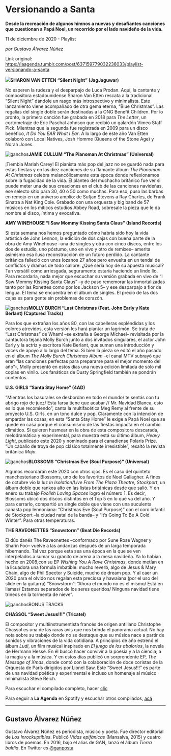# Versionando a Santa

**Desde la recreación de algunos himnos a nuevas y desafiantes canciones que cuestionan a Papá Noel, un recorrido por el lado navideño de la vida.**

11 de diciembre de 2020 - Playlist

_por Gustavo Álvarez Núñez_

Link original: https://laagenda.tumblr.com/post/637159779032236033/playlist-versionando-a-santa

![](https://64.media.tumblr.com/7affe314c834b9f1cac2dc90e276954f/ce3c622a43e3b923-4c/s500x750/25ce6d48a837706205b69e2224396a199fcd5194.jpg)**SHARON VAN ETTEN “Silent Night” (JagJaguwar)**  

No esperen la rudeza y el desparpajo de Luca Prodan. Aquí, la cantante y compositora estadounidense Sharon Van Etten rescata a la tradicional “Silent Night” dándole un rasgo más introspectivo y minimalista. Este lanzamiento viene acompañado de otra gema eterna, “Blue Christmas”. Las regalías del single doble serán destinadas a la ONG Benefit Children. Por lo pronto, la primera canción fue grabada en 2018 para *The Letter*, un cortometraje de Eric Paschal Johnson que recibió un galardón Vimeo Staff Pick. Mientras que la segunda fue registrada en 2009 para un disco benéfico, *It Do You EAR What I Ear*. A lo largo de este año Van Etten colaboró con Local Natives, Josh Homme (Queens of the Stone Age) y Norah Jones.

![ganchos](https://64.media.tumblr.com/00b15eb4e2f6c7197d0b7fcb74538b71/ce3c622a43e3b923-a4/s500x750/16fc210655b6e27fad91d53615357631cc1e9771.jpg)**JAMIE CULLUM “The Pianoman At Christmas” (Universal)**  

¡Tiembla Mariah Carey! El pianista más pop del jazz no se guardó nada para estas fiestas y en las diez canciones de su flamante álbum *The Pianoman At Christmas* celebra melancólicamente esta época donde reflexionamos sobre la fugacidad de la vida. El planteo del muchacho británico fue ver si puede meter una de sus creaciones en el club de las canciones navideñas, ese selecto sitio para 30, 40 ó 50 como muchas. Para eso, puso las barbas en remojo en un universo amplio: de Sufjan Stevens a Ray Charles, de Frank Sinatra a Nat King Cole. Grabado con una orquesta y big band de 57 músicos en los míticos estudios Abbey Road, sobresale la pieza que le da nombre al disco, íntima y evocativa.

**AMY WINEHOUSE “I Saw Mommy Kissing Santa Claus” (Island Records)**  

Si esta semana nos hemos preguntado cómo habría sido hoy la vida artística de John Lennon, la edición de dos cajas con buena parte de la obra de Amy Winehouse –una de singles y otra con cinco discos, entre los dos de estudio, uno póstumo, uno en vivo y otro de remixes– amerita asimismo esa ilusa reconstrucción de un futuro perdido. La cantante británica falleció con unos lozanos 27 años pero envuelta en un tendal de conflictos y dramas de todo calibre. ¿Qué sería hoy de su apuesta musical? Tan versátil como arriesgada, seguramente estaría haciendo un lindo lío. Para recordarla, nada mejor que escuchar su versión grabada en vivo de “I Saw Mommy Kissing Santa Claus” –y de paso rememorar las inmortalizadas tanto por las Ronettes como por los Jackson 5– y ese desparpajo a flor de lengua. El tema se encuentra en el álbum de singles. El precio de las dos cajas es para gente sin problemas de corazón. 

![ganchos](https://64.media.tumblr.com/fd4c66f2436a04afff5231fc0daabf0b/ce3c622a43e3b923-b0/s500x750/518b59783c06741c019ee4b6cca325297aa6ee40.jpg)**MOLLY BURCH “Last Christmas (Feat. John Early y Kate Berlant) (Captured Tracks)**  

Para los que extrañan los años 80, con las cabelleras espléndidas y los colores atrevidos, esta versión les hará piantar un lagrimón. Se trata de “Last Christmas” de Wham! –se extraña a George Michael– revisitada por la cantautora tejana Molly Burch junto a dos invitados singulares, el actor John Early y la actriz y escritora Kate Berlant, que suman una introducción y voces de apoyo a lo largo del tema. Si bien la pieza se editó el año pasado en el álbum *The Molly Burch Christmas Album* –el canal MTV subrayó que eran “las canciones perfectas para prepararse para el mejor momento del año”–, Molly presentó en estos días una nueva edición limitada de sólo mil copias en vinilo. Los fanáticos de Dusty Springfield también se pondrán contentos.

**U.S. GIRLS “Santa Stay Home” (4AD)**  

“Mientras los basurales se desbordan en todo el mundo/ te sentás con tu abrigo rojo de juez/ Esta farsa tiene que acabar // Mr. Navidad Blanca, esto es lo que recomiendo”, canta la multifacética Meg Remy al frente de su proyecto U.S. Girls, en un tono dulce y pop. Claramente con la intención de empardar las cosas, en esta “Santa Stay Home” le exige a Papá Noel que se quede en casa porque el consumismo de las fiestas impacta en el cambio climático. Si quieren husmear en la obra de esta compositora descarada, melodramática y experimental, para muestra está su último álbum, *Heavy Light*, publicado este 2020 y nominado para el canadiense Polaris Prize. “Un caballo de troya de pop clásico totalmente irresistible”, resaltó la revista británica *Mojo*.

![ganchos](https://64.media.tumblr.com/bfdf030bde41a14d952288ef00d8e588/ce3c622a43e3b923-ad/s500x750/18e3933fc6a86a249e3c2387505f253e81f54438.jpg)**BLOSSOMS “Christmas Eve (Soul Purpose)” (Universal)**  

Algunos recordarán este 2020 con otros ojos. Es el caso del quinteto manchesteriano Blossoms, uno de los favoritos de Noel Gallagher. A fines de octubre vio la luz *In Isolation/Live From The Plaza Theatre, Stockport*, un álbum doble que rankea alto en las listas británicas desde que salió. Y en enero su trabajo *Foolish Loving Spaces* logró el número 1. Es decir, Blossoms ubicó dos discos distintos en el Top 5 en lo que va del año. Y para cerrarlo, compartió un single doble que viene con una suculenta canasta pop lennoniana: “Christmas Eve (Soul Purpose)” con el coro infantil de Stockport –la ciudad natal de la banda– y “It’s Going To Be A Cold Winter”. Para otras temperaturas.

**THE RAVEONETTES “Snowstorm” (Beat Die Records)**  

El dúo danés The Raveonettes –conformado por Sune Rose Wagner y Sharin Foo– vuelve a las andanzas después de un larga temporada hibernando. Tal vez porque esta sea una época en la que se ven interpelados a sumar su granito de arena a la mesa navideña. Ya lo habían hecho en 2008,con su EP *Wishing You A Rave Christmas*, donde metían en la licuadora una fórmula imbatible: mucho reverb, algo de Jesus & Mary Chain, algo de Phil Spector y Suicide, mucho de dream pop. Y al caer un 2020 para el olvido nos regalan esta preciosa y hawaiana (por el uso del slide en la guitarra) “Snowstorm”: “Ahora el mundo no es el mismo/ Está en llamas/ Estamos separados de los seres queridos/ Ninguna navidad tiene trineos en la tormenta de nieve”.

![ganchos](https://64.media.tumblr.com/c33e31bf58ff1fd34518bf557387d1ab/ce3c622a43e3b923-ea/s500x750/2c1fd69e62d70f454ca3767654dcc43cbb50ea58.jpg)BONUS TRACKS

**CHASSOL “Sweet Jesus!!!” (Tricatel)**  

El compositor y multiinstrumentista francés de origen antillano Christophe Chassol es una de las raras avis que nos brinda el panorama actual. No hay nota sobre su trabajo donde no se destaque que su música nace a partir de sonidos y vibraciones de la vida cotidiana. A principios de año estrenó el álbum *Ludi*, un film musical inspirado en *El juego de los abalorios*, la novela de Hermann Hesse. En él buscó hacer convivir a la poesía y a la ciencia; a la magia y a la música. Y en estos días publicó un sorprendente EP, *The Message of Xmas*, donde contó con la colaboración de doce coristas de la Orquesta de París dirigidos por Lionel Saw. Este “Sweet Jesus!!!” es parte de una navidad poética y experimental e incluso un homenaje al músico minimalista Steve Reich.

Para escuchar el compilado completo, hacer [clic](https://t.umblr.com/redirect?z=https%3A%2F%2Fopen.spotify.com%2Fembed%2Fplaylist%2F0WeJkrHU2oDXQH0Y20uknu&t=M2EzYWUwZmJjMDdiNjFlMmM5NmY1ZTg5MWRkN2JmMjEzODMzYjk1Yyxyd2pwSmo1VA%3D%3D&b=t%3AXDz46txpppLgDp7rJlWQpw&p=https%3A%2F%2Flaagenda.tumblr.com%2Fpost%2F637159779032236033%2Fplaylist-versionando-a-santa&m=1&ts=1705436632)

Para seguir a **La Agenda** en Spotify y escuchar otros compilados, [acá](https://t.umblr.com/redirect?z=https%3A%2F%2Fopen.spotify.com%2Fuser%2Fsw7jovcft51wn1tjheb4njibk&t=ZWVhNDkxYmE1MjgzZTQxMGFiZmQyZDc1NGNjYzU4ZTExMDcyY2RjNCxyd2pwSmo1VA%3D%3D&b=t%3AXDz46txpppLgDp7rJlWQpw&p=https%3A%2F%2Flaagenda.tumblr.com%2Fpost%2F637159779032236033%2Fplaylist-versionando-a-santa&m=1&ts=1705436632)

  




---

 Gustavo Álvarez Núñez
----------------------

 Gustavo Álvarez Núñez es periodista, músico y poeta. Fue director editorial de *Los Inrockuptibles*. Publicó *Vidas epifánicas* (Mansalva, 2015) y cuatro libros de poemas. En 2016, bajo el alias de GAN, lanzó el álbum *Tierra baldía*. En Twitter es [@ganposta](https://twitter.com/ganposta?lang=es) 

